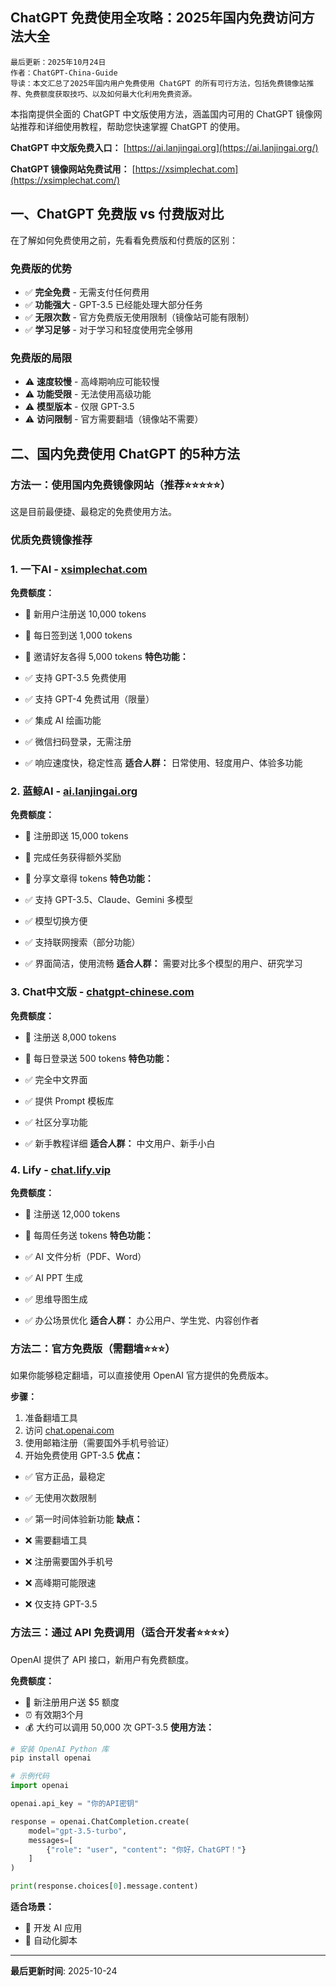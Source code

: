 ## ChatGPT 免费使用全攻略：2025年国内免费访问方法大全

```plain text
最后更新：2025年10月24日
作者：ChatGPT-China-Guide
导读：本文汇总了2025年国内用户免费使用 ChatGPT 的所有可行方法，包括免费镜像站推荐、免费额度获取技巧、以及如何最大化利用免费资源。

```

本指南提供全面的 ChatGPT 中文版使用方法，涵盖国内可用的 ChatGPT 镜像网站推荐和详细使用教程，帮助您快速掌握 ChatGPT 的使用。

**ChatGPT 中文版免费入口：** [https://ai.lanjingai.org](https://ai.lanjingai.org/)

**ChatGPT 镜像网站免费试用：** [https://xsimplechat.com](https://xsimplechat.com/)

## 一、ChatGPT 免费版 vs 付费版对比

在了解如何免费使用之前，先看看免费版和付费版的区别：

### 免费版的优势

- ✅ **完全免费** - 无需支付任何费用
- ✅ **功能强大** - GPT-3.5 已经能处理大部分任务
- ✅ **无限次数** - 官方免费版无使用限制（镜像站可能有限制）
- ✅ **学习足够** - 对于学习和轻度使用完全够用
### 免费版的局限

- ⚠️ **速度较慢** - 高峰期响应可能较慢
- ⚠️ **功能受限** - 无法使用高级功能
- ⚠️ **模型版本** - 仅限 GPT-3.5
- ⚠️ **访问限制** - 官方需要翻墙（镜像站不需要）
## 二、国内免费使用 ChatGPT 的5种方法

### 方法一：使用国内免费镜像网站（推荐⭐⭐⭐⭐⭐）

这是目前最便捷、最稳定的免费使用方法。

### 优质免费镜像推荐

### 1. 一下AI - [xsimplechat.com](https://xsimplechat.com/)

**免费额度：**

- 🎁 新用户注册送 10,000 tokens
- 🎁 每日签到送 1,000 tokens
- 🎁 邀请好友各得 5,000 tokens
**特色功能：**

- ✅ 支持 GPT-3.5 免费使用
- ✅ 支持 GPT-4 免费试用（限量）
- ✅ 集成 AI 绘画功能
- ✅ 微信扫码登录，无需注册
- ✅ 响应速度快，稳定性高
**适合人群：** 日常使用、轻度用户、体验多功能

### 2. 蓝鲸AI - [ai.lanjingai.org](https://ai.lanjingai.org/)

**免费额度：**

- 🎁 注册即送 15,000 tokens
- 🎁 完成任务获得额外奖励
- 🎁 分享文章得 tokens
**特色功能：**

- ✅ 支持 GPT-3.5、Claude、Gemini 多模型
- ✅ 模型切换方便
- ✅ 支持联网搜索（部分功能）
- ✅ 界面简洁，使用流畅
**适合人群：** 需要对比多个模型的用户、研究学习

### 3. Chat中文版 - [chatgpt-chinese.com](https://www.chatgpt-chinese.com/)

**免费额度：**

- 🎁 注册送 8,000 tokens
- 🎁 每日登录送 500 tokens
**特色功能：**

- ✅ 完全中文界面
- ✅ 提供 Prompt 模板库
- ✅ 社区分享功能
- ✅ 新手教程详细
**适合人群：** 中文用户、新手小白

### 4. Lify - [chat.lify.vip](https://chat.lify.vip/)

**免费额度：**

- 🎁 注册送 12,000 tokens
- 🎁 每周任务送 tokens
**特色功能：**

- ✅ AI 文件分析（PDF、Word）
- ✅ AI PPT 生成
- ✅ 思维导图生成
- ✅ 办公场景优化
**适合人群：** 办公用户、学生党、内容创作者

### 方法二：官方免费版（需翻墙⭐⭐⭐）

如果你能够稳定翻墙，可以直接使用 OpenAI 官方提供的免费版本。

**步骤：**

1. 准备翻墙工具
1. 访问 [chat.openai.com](https://chat.openai.com/)
1. 使用邮箱注册（需要国外手机号验证）
1. 开始免费使用 GPT-3.5
**优点：**

- ✅ 官方正品，最稳定
- ✅ 无使用次数限制
- ✅ 第一时间体验新功能
**缺点：**

- ❌ 需要翻墙工具
- ❌ 注册需要国外手机号
- ❌ 高峰期可能限速
- ❌ 仅支持 GPT-3.5
### 方法三：通过 API 免费调用（适合开发者⭐⭐⭐⭐）

OpenAI 提供了 API 接口，新用户有免费额度。

**免费额度：**

- 🎁 新注册用户送 $5 额度
- ⏰ 有效期3个月
- 💰 大约可以调用 50,000 次 GPT-3.5
**使用方法：**

```python
# 安装 OpenAI Python 库
pip install openai

# 示例代码
import openai

openai.api_key = "你的API密钥"

response = openai.ChatCompletion.create(
    model="gpt-3.5-turbo",
    messages=[
        {"role": "user", "content": "你好，ChatGPT！"}
    ]
)

print(response.choices[0].message.content)

```

**适合场景：**

- 🔧 开发 AI 应用
- 🤖 自动化脚本

---

**最后更新时间**: 2025-10-24
